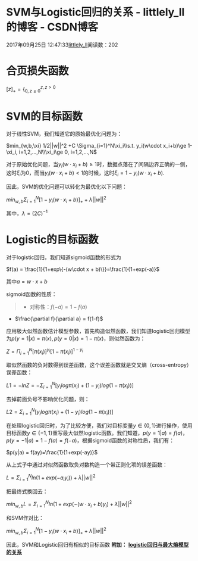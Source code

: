 # SVM与Logistic回归的关系 - littlely_ll的博客 - CSDN博客





2017年09月25日 12:47:33[littlely_ll](https://me.csdn.net/littlely_ll)阅读数：202








# 合页损失函数



$[z]_{+} = \{^{z, z >0}_{0, z\le 0}$

# SVM的目标函数

对于线性SVM，我们知道它的原始最优化问题为： 


$min_{w,b,\xi} 1/2||w||^2 +C \Sigma_{i=1}^N\xi_i\\s.t. y_i(w\cdot x_i+b)\ge 1-\xi_i, i=1,2,...,N\\\xi_i\ge 0, i=1,2,...,N$

对于原始优化问题，当$y_i(w\cdot x_i+b)\ge 1$时，数据点落在了间隔边界正确的一侧，这时$\xi_i$为0，而当$y_i(w\cdot x_i+b)\lt 1$的时候，这时$\xi_i=1- y_i(w\cdot x_i+b)$. 

因此，SVM的优化问题可以转化为最优化以下问题： 


$min_{w,b}\Sigma_{i=1}^N[1-y_i(w\cdot x_i+b)]_+ + \lambda ||w||^2$

其中，$\lambda = (2C)^{-1}$
# Logistic的目标函数

对于logistic回归，我们知道sigmoid函数的形式为 


$f(a) = \frac{1}{1+exp\{-(w\cdot x + b)\}}=\frac{1}{1+exp(-a)}$

其中$a = w\cdot x + b$

sigmoid函数的性质：
> - 对称性：$f(-a)=1-f(a)$
- $\frac{\partial f}{\partial a} = f(1-f)$


应用极大似然函数估计模型参数，首先构造似然函数，我们知道logistic回归模型为$p(y=1|x)=\pi(x), p(y=0|x)=1-\pi(x)$，则似然函数为： 


$Z=\Pi_{i=1}^N[\pi(x_i)]^{y_i}[1-\pi(x_i)]^{1-y_i}$

取似然函数的负对数得到误差函数，这个误差函数就是交叉熵（cross-entropy）误差函数： 


$L1 = -lnZ = -\Sigma_{i=1}^N[y_ilog\pi(x_i)+(1-y_i)log(1-\pi(x_i))]$

去掉前面负号不影响优化问题，则： 


$L2 =\Sigma_{i=1}^N[y_ilog\pi(x_i)+(1-y_i)log(1-\pi(x_i))]$

在处理logistic回归时，为了比较方便，我们对目标变量$y \in \{0,1\}$进行操作，使用目标函数$y \in \{-1,1\}$重写最大似然logistic函数。我们知道，$p(y=1|a) = f(a)，p(y=-1|a)=1-f(a)=f(-a)$，根据sigmoid函数的对称性质，我们有： 


$p(y|a) = f(ay)=\frac{1}{1+exp(-ay)}$

从上式子中通过对似然函数取负对数构造一个带正则化项的误差函数： 


$L = \Sigma_{i=1}^Nln(1+exp(-a_iy_i))+\lambda ||w||^2$

把最终式换回去： 


$min_{w,b}L = \Sigma_{i=1}^Nln(1+exp(-(w\cdot x_i +b)y_i)+\lambda ||w||^2$

和SVM作对比： 


$min_{w,b}\Sigma_{i=1}^N[1-y_i(w\cdot x_i+b)]_+ + \lambda ||w||^2$

因此，SVM和Logistic回归有相似的目标函数
**附加：**
[**logistic回归与最大熵模型的关系**](https://www.zhihu.com/question/24094554)






